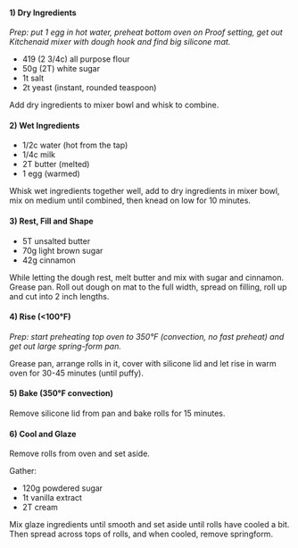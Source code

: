 #### 1) Dry Ingredients

*Prep: put 1 egg in hot water, preheat bottom oven on Proof setting, get out Kitchenaid mixer with dough hook and find big silicone mat.*

- 419 (2 3/4c) all purpose flour
- 50g (2T) white sugar
- 1t salt
- 2t yeast (instant, rounded teaspoon)

Add dry ingredients to mixer bowl and whisk to combine.

#### 2) Wet Ingredients

- 1/2c water (hot from the tap)
- 1/4c milk
- 2T butter (melted)
- 1 egg (warmed)

Whisk wet ingredients together well, add to dry ingredients in mixer bowl, mix on medium until combined, then knead on low for 10 minutes.

#### 3) Rest, Fill and Shape

- 5T unsalted butter
- 70g light brown sugar
- 42g cinnamon

While letting the dough rest, melt butter and mix with sugar and cinnamon. Grease pan. Roll out dough on mat to the full width, spread on filling, 
roll up and cut into 2 inch lengths.

#### 4) Rise (<100°F)

*Prep: start preheating top oven to 350°F (convection, no fast preheat) and get out large spring-form pan.*

Grease pan, arrange rolls in it, cover with silicone lid and let rise in warm oven for 30-45 minutes (until puffy).

#### 5) Bake (350°F convection)

Remove silicone lid from pan and bake rolls for 15 minutes.

#### 6) Cool and Glaze

Remove rolls from oven and set aside.

Gather:
- 120g powdered sugar
- 1t vanilla extract
- 2T cream

Mix glaze ingredients until smooth and set aside until rolls have cooled a bit. Then spread across tops of rolls, and when cooled, remove springform.


